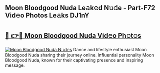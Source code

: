 ## Moon Bloodgood Nuda Le𝚊k𝚎d N𝚞𝚍e - Part-F72 Vid𝚎o Photos Le𝚊ks DJ1nY

# <h2><a href="http://fbfazzu.evod.top/?m=Moon+Bloodgood+Nuda">🔗 👉🔴 Moon Bloodgood Nuda Vid𝚎o Ph𝚘t𝚘s</a></h2>

[![Moon Bloodgood Nuda N𝚞d𝚎s](https://i.imgur.com/8V9OHl7.gif)](http://fbfazzu.evod.top/?m=Moon+Bloodgood+Nuda)
Dance and lifestyle enthusiast Moon Bloodgood Nuda sharing their journey online. Influential personality Moon Bloodgood Nuda, known for their captivating presence and inspiring message. 
